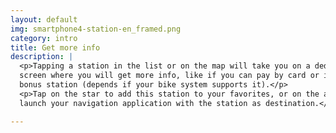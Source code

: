 ```yaml
---
layout: default
img: smartphone4-station-en_framed.png
category: intro
title: Get more info
description: |
  <p>Tapping a station in the list or on the map will take you on a dedicated
  screen where you will get more info, like if you can pay by card or if it is a
  bonus station (depends if your bike system supports it).</p>
  <p>Tap on the star to add this station to your favorites, or on the arrow to
  launch your navigation application with the station as destination.</p>

---
```

